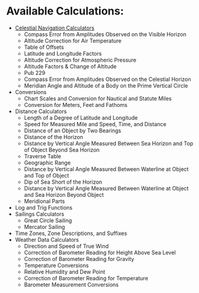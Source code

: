 # Available Calculations:
* [Celestial Navigation Calculators](/celestial_navigation/)
  * Compass Error from Amplitudes Observed on the Visible Horizon
  * Altitude Correction for Air Temperature
  * Table of Offsets
  * Latitude and Longitude Factors
  * Altitude Correction for Atmospheric Pressure
  * Altitude Factors & Change of Altitude
  * Pub 229
  * Compass Error from Amplitudes Observed on the Celestial Horizon
  * Meridian Angle and Altitude of a Body on the Prime Vertical Circle
* Conversions
  * Chart Scales and Conversion for Nautical and Statute Miles
  * Conversion for Meters, Feet and Fathoms
* Distance Calculators
  * Length of a Degree of Latitude and Longitude
  * Speed for Measured Mile and Speed, Time, and Distance
  * Distance of an Object by Two Bearings
  * Distance of the Horizon
  * Distance by Vertical Angle Measured Between Sea Horizon and Top of Object Beyond Sea Horizon
  * Traverse Table
  * Geographic Range
  * Distance by Vertical Angle Measured Between Waterline at Object and Top of Object
  * Dip of Sea Short of the Horizon
  * Distance by Vertical Angle Measured Between Waterline at Object and Sea Horizon Beyond Object
  * Meridional Parts
* Log and Trig Functions
* Sailings Calculators
  * Great Circle Sailing
  * Mercator Sailing
* Time Zones, Zone Descriptions, and Suffixes
* Weather Data Calculators
  * Direction and Speed of True Wind
  * Correction of Barometer Reading for Height Above Sea Level
  * Correction of Barometer Reading for Gravity
  * Temperature Conversions
  * Relative Humidity and Dew Point
  * Correction of Barometer Reading for Temperature
  * Barometer Measurement Conversions
